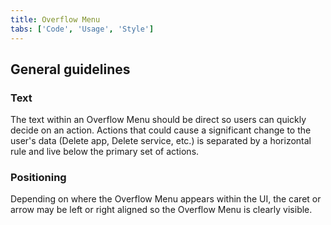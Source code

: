```yaml
---
title: Overflow Menu
tabs: ['Code', 'Usage', 'Style']
---
```


## General guidelines

### Text

The text within an Overflow Menu should be direct so users can quickly decide on an action. Actions that could cause a significant change to the user's data (Delete app, Delete service, etc.) is separated by a horizontal rule and live below the primary set of actions.

### Positioning

Depending on where the Overflow Menu appears within the UI, the caret or arrow may be left or right aligned so the Overflow Menu is clearly visible.
